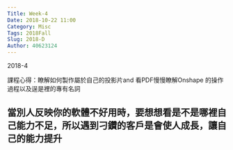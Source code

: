 ```yaml
---
Title: Week-4
Date: 2018-10-22 11:00
Category: Misc
Tags: 2018Fall
Slug: 2018-D
Author: 40623124
---
```


2018-4

<!-- PELICAN_END_SUMMARY -->

課程心得：瞭解如何製作屬於自己的投影片and 看PDF慢慢瞭解Onshape 的操作過程以及逞是裡的專有名詞

當別人反映你的軟體不好用時，要想想看是不是哪裡自己能力不足，所以遇到刁鑽的客戶是會使人成長，讓自己的能力提升
----

